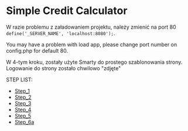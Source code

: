 # Simple Credit Calculator

W razie problemu z załadowaniem projektu, należy zmienić na port 80 <code>define('_SERVER_NAME', 'localhost:8080');</code>.

You may have a problem with load app, please change port number on config.php for default 80.

W 4-tym kroku, zostały użyte Smarty do prostego szablonowania strony. Logowanie do strony zostało chwilowo "zdjęte"

STEP LIST:
* [Step_1](https://github.com/GandzioreQ/Simple-Credit-Calculator/tree/Step_1)
* [Step_2](https://github.com/GandzioreQ/Simple-Credit-Calculator/tree/Step_2)
* [Step_3](https://github.com/GandzioreQ/Simple-Credit-Calculator/tree/Step_3)
* [Step_4](https://github.com/GandzioreQ/Simple-Credit-Calculator/tree/Step_4)
* [Step_5](https://github.com/GandzioreQ/Simple-Credit-Calculator/tree/Step5)
* [Step_6a](https://github.com/GandzioreQ/Simple-Credit-Calculator/tree/Step_6a)
